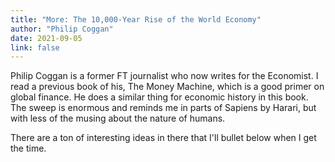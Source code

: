 ```yaml
---
title: "More: The 10,000-Year Rise of the World Economy"
author: "Philip Coggan"
date: 2021-09-05
link: false
---
```


Philip Coggan is a former FT journalist who now writes for the Economist. I read a previous book of his, The Money Machine, which is a good primer on global finance. He does a similar thing for economic history in this book. The sweep is enormous and reminds me in parts of Sapiens by Harari, but with less of the musing about the nature of humans.

There are a ton of interesting ideas in there that I'll bullet below when I get the time.
